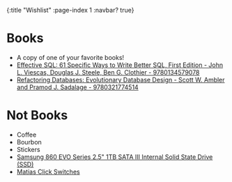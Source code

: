 {:title "Wishlist"
 :page-index 1
 :navbar? true}


# Books
* A copy of one of your favorite books!
* [Effective SQL: 61 Specific Ways to Write Better SQL, First Edition - John L. Viescas, Douglas J. Steele, Ben G. Clothier - 9780134579078](https://www.oreilly.com/library/view/effective-sql-61/9780134579078/)
* [Refactoring Databases: Evolutionary Database Design - Scott W. Ambler and Pramod J. Sadalage - 9780321774514](https://isbnsearch.org/isbn/9780321774514)

# Not Books
* Coffee
* Bourbon
* Stickers
* [Samsung 860 EVO Series 2.5" 1TB SATA III Internal Solid State Drive (SSD)](https://www.newegg.com/samsung-860-evo-series-1tb/p/N82E16820147673?Item=N82E16820147673&quicklink=true)
* [Matias Click Switches](https://matias.store/products/matias-click-switch-box-of-200)
